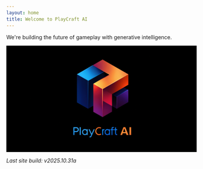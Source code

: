 ```yaml
---
layout: home
title: Welcome to PlayCraft AI
---
```




We're building the future of gameplay with generative intelligence.

<img src="/assets/images/PlayCraftAI_Logo.png" alt="Playcraft AI Logo" style="max-width: 100%; height: auto; display: block; margin: 0 auto;">



<!-- ![Playcraft AI Logo](/assets/images/PlayCraftAI_Logo.png) -->
_Last site build: v2025.10.31a_
